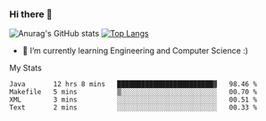 ### Hi there 👋

![Anurag's GitHub stats](https://github-readme-stats.vercel.app/api?username=MatteoIorio11&show_icons=true&theme=dark) 
[![Top Langs](https://github-readme-stats.vercel.app/api/top-langs/?username=MatteoIorio11&theme=dark)](https://github.com/MatteoIorio11/github-readme-stats)

- 🌱 I’m currently learning Engineering and Computer Science :)

<!--
**MatteoIorio11/MatteoIorio11** is a ✨ _special_ ✨ repository because its `README.md` (this file) appears on your GitHub profile.

Here are some ideas to get you started:

- 🔭 I’m currently working on ...
- 🌱 I’m currently learning ...
- 👯 I’m looking to collaborate on ...
- 🤔 I’m looking for help with ...
- 💬 Ask me about ...
- 📫 How to reach me: ...
- 😄 Pronouns: ...
- ⚡ Fun fact: ...
-->
My Stats
<!--START_SECTION:waka-->

```text
Java       12 hrs 8 mins   ████████████████████████▓   98.46 %
Makefile   5 mins          ▒░░░░░░░░░░░░░░░░░░░░░░░░   00.70 %
XML        3 mins          ░░░░░░░░░░░░░░░░░░░░░░░░░   00.51 %
Text       2 mins          ░░░░░░░░░░░░░░░░░░░░░░░░░   00.33 %
```

<!--END_SECTION:waka-->
